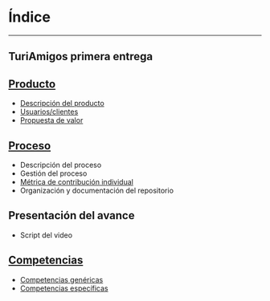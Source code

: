 # Índice 
---
TuriAmigos primera entrega
---
## [Producto](https://github.com/danivillarino/Equipo2_FIS/tree/ac64fd5ae54fe14a9bacac07e1beea7dc5454cc6/Producto)
- [Descripción del producto](https://github.com/danivillarino/Equipo2_FIS/blob/main/Producto/Producto.md#descripci%C3%B3n-del-producto)
- [Usuarios/clientes](https://github.com/danivillarino/Equipo2_FIS/blob/main/Producto/Producto.md#usuarios)
- [Propuesta de valor](https://github.com/danivillarino/Equipo2_FIS/blob/main/Producto/Producto.md#propuesta-de-valor)

## [Proceso](https://github.com/danivillarino/Equipo2_FIS/tree/12cbb35fdbd83a092a686fb85447962a5012b2c6/Proceso)
- Descripción del proceso
- Gestión del proceso
- [Métrica de contribución individual](https://github.com/danivillarino/Equipo2_FIS/blob/12cbb35fdbd83a092a686fb85447962a5012b2c6/Proceso/M%C3%A9trica%20de%20contribuci%C3%B3n%20individual.md)
- Organización y documentación del repositorio

## Presentación del avance
- Script del video

## [Competencias](https://github.com/danivillarino/Equipo2_FIS/tree/aaaa25855d5a251e0f5cf4467bd58661d12b948f/Competencias)
- [Competencias genéricas](https://github.com/danivillarino/Equipo2_FIS/blob/main/Competencias/competencias.md#competencias-gen%C3%A9ricas)
- [Competencias específicas](https://github.com/danivillarino/Equipo2_FIS/blob/main/Competencias/competencias.md#competencias-espec%C3%ADficas)
